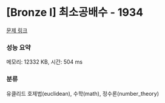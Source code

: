 # [Bronze I] 최소공배수 - 1934 

[문제 링크](https://www.acmicpc.net/problem/1934) 

### 성능 요약

메모리: 12332 KB, 시간: 504 ms

### 분류

유클리드 호제법(euclidean), 수학(math), 정수론(number_theory)

